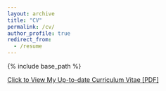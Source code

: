 ```yaml
---
layout: archive
title: "CV"
permalink: /cv/
author_profile: true
redirect_from:
  - /resume
---
```


{% include base_path %}

[Click to View My Up-to-date Curriculum Vitae [PDF]](http://sportsunrahul.github.io/files/Rahul_Comp_Vision.pdf)

<!-- <embed src="http://sportsunrahul.github.io/files/Rahul_Comp_Vision.pdf" width="650" height="1800" type='application/pdf'> -->
